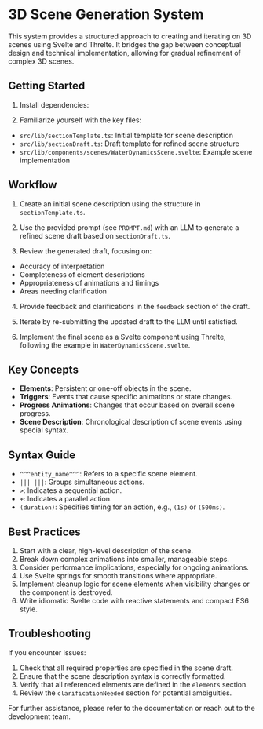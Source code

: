 # 3D Scene Generation System

This system provides a structured approach to creating and iterating on 3D scenes using Svelte and Threlte. It bridges the gap between conceptual design and technical implementation, allowing for gradual refinement of complex 3D scenes.

## Getting Started

1. Install dependencies:

2. Familiarize yourself with the key files:

- `src/lib/sectionTemplate.ts`: Initial template for scene description
- `src/lib/sectionDraft.ts`: Draft template for refined scene structure
- `src/lib/components/scenes/WaterDynamicsScene.svelte`: Example scene implementation

## Workflow

1. Create an initial scene description using the structure in `sectionTemplate.ts`.

2. Use the provided prompt (see `PROMPT.md`) with an LLM to generate a refined scene draft based on `sectionDraft.ts`.

3. Review the generated draft, focusing on:

- Accuracy of interpretation
- Completeness of element descriptions
- Appropriateness of animations and timings
- Areas needing clarification

4. Provide feedback and clarifications in the `feedback` section of the draft.

5. Iterate by re-submitting the updated draft to the LLM until satisfied.

6. Implement the final scene as a Svelte component using Threlte, following the example in `WaterDynamicsScene.svelte`.

## Key Concepts

- **Elements**: Persistent or one-off objects in the scene.
- **Triggers**: Events that cause specific animations or state changes.
- **Progress Animations**: Changes that occur based on overall scene progress.
- **Scene Description**: Chronological description of scene events using special syntax.

## Syntax Guide

- `^^^entity_name^^^`: Refers to a specific scene element.
- `||| |||`: Groups simultaneous actions.
- `>`: Indicates a sequential action.
- `+`: Indicates a parallel action.
- `(duration)`: Specifies timing for an action, e.g., `(1s)` or `(500ms)`.

## Best Practices

1. Start with a clear, high-level description of the scene.
2. Break down complex animations into smaller, manageable steps.
3. Consider performance implications, especially for ongoing animations.
4. Use Svelte springs for smooth transitions where appropriate.
5. Implement cleanup logic for scene elements when visibility changes or the component is destroyed.
6. Write idiomatic Svelte code with reactive statements and compact ES6 style.

## Troubleshooting

If you encounter issues:

1. Check that all required properties are specified in the scene draft.
2. Ensure that the scene description syntax is correctly formatted.
3. Verify that all referenced elements are defined in the `elements` section.
4. Review the `clarificationNeeded` section for potential ambiguities.

For further assistance, please refer to the documentation or reach out to the development team.
